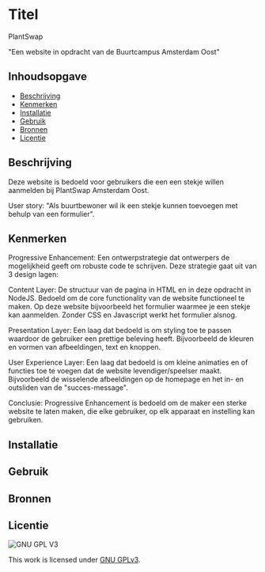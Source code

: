 # Titel

<!-- Geef je project een titel en schrijf in één zin wat het is -->

PlantSwap

"Een website in opdracht van de Buurtcampus Amsterdam Oost"

## Inhoudsopgave

- [Beschrijving](#beschrijving)
- [Kenmerken](#kenmerken)
- [Installatie](#installatie)
- [Gebruik](#gebruik)
- [Bronnen](#bronnen)
- [Licentie](#licentie)

## Beschrijving

Deze website is bedoeld voor gebruikers die een een stekje willen aanmelden bij PlantSwap Amsterdam Oost.

User story: "Als buurtbewoner wil ik een stekje kunnen toevoegen met behulp van een formulier".

<!-- In de Beschrijving staat hoe je project er uit ziet, hoe het werkt en wat je er mee kan. -->
<!-- Voeg een mooie poster visual toe 📸 -->
<!-- Voeg een link toe naar Github Pages 🌐-->

## Kenmerken

<!-- Bij Kenmerken staat welke technieken zijn gebruikt en hoe. Wat is de HTML structuur? Wat zijn de belangrijkste dingen in CSS? Wat is er met Javascript gedaan en hoe? Misschien heb je een framwork of library gebruikt? -->

Progressive Enhancement: Een ontwerpstrategie dat ontwerpers de mogelijkheid geeft om robuste code te schrijven. Deze strategie gaat uit van 3 design lagen:

Content Layer: De structuur van de pagina in HTML en in deze opdracht in NodeJS. Bedoeld om de core functionality van de website functioneel te maken. Op deze website bijvoorbeeld het formulier waarmee je een stekje kan aanmelden. Zonder CSS en Javascript werkt het formulier alsnog.

Presentation Layer: Een laag dat bedoeld is om styling toe te passen waardoor de gebruiker een prettige beleving heeft. Bijvoorbeeld de kleuren en vormen van afbeeldingen, text en knoppen.

User Experience Layer: Een laag dat bedoeld is om kleine animaties en of functies toe te voegen dat de website levendiger/speelser maakt. Bijvoorbeeld de wisselende afbeeldingen op de homepage en het in- en outsliden van de "succes-message". 

Conclusie: Progressive Enhancement is bedoeld om de maker een sterke website te laten maken, die elke gebruiker, op elk apparaat en instelling kan gebruiken.

## Installatie

## Gebruik

## Bronnen

## Licentie

![GNU GPL V3](https://www.gnu.org/graphics/gplv3-127x51.png)

This work is licensed under [GNU GPLv3](./LICENSE).
